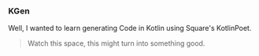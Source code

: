 ### KGen

Well, I wanted to learn generating Code in Kotlin using Square's KotlinPoet.

> Watch this space, this might turn into something good.
